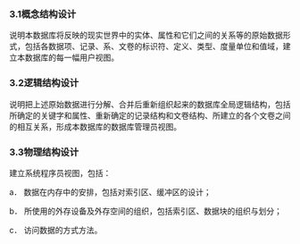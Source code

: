 ### 3.1概念结构设计

说明本数据库将反映的现实世界中的实体、属性和它们之间的关系等的原始数据形式，包括各数据项、记录、系、文卷的标识符、定义、类型、度量单位和值域，建立本数据库的每一幅用户视图。

### 3.2逻辑结构设计

说明把上述原始数据进行分解、合并后重新组织起来的数据库全局逻辑结构，包括所确定的关键字和属性、重新确定的记录结构和文卷结构、所建立的各个文卷之间的相互关系，形成本数据库的数据库管理员视图。

### 3.3物理结构设计

建立系统程序员视图，包括：

a． 数据在内存中的安排，包括对索引区、缓冲区的设计；

b． 所使用的外存设备及外存空间的组织，包括索引区、数据块的组织与划分；

c． 访问数据的方式方法。
